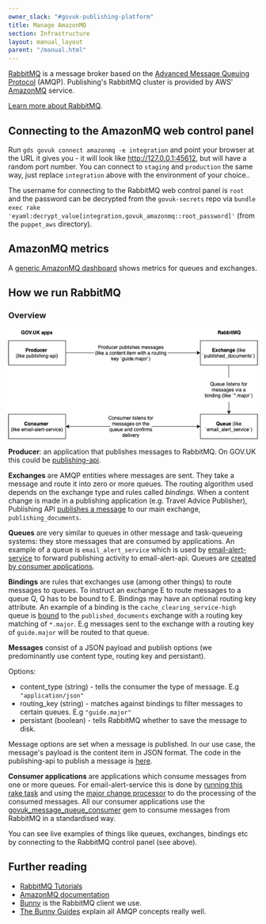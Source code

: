 ```yaml
---
owner_slack: "#govuk-publishing-platform"
title: Manage AmazonMQ
section: Infrastructure
layout: manual_layout
parent: "/manual.html"
---
```


[RabbitMQ][RabbitMQ] is a message broker based on the [Advanced Message Queuing
Protocol][AMQP] (AMQP). Publishing's RabbitMQ cluster is provided by AWS' [AmazonMQ][] service.

[Learn more about RabbitMQ][rabbitmq_tutorial].

## Connecting to the AmazonMQ web control panel

Run `gds govuk connect amazonmq -e integration` and point your
browser at the URL it gives you - it will look like <http://127.0.0.1:45612>, but will have a random port number. You can connect to `staging` and `production` the same way, just replace `integration` above with the environment of your choice..

The username for connecting to the RabbitMQ web control panel is `root` and the password
can be decrypted from the `govuk-secrets` repo via `bundle exec rake 'eyaml:decrypt_value[integration,govuk_amazonmq::root_password]'` (from the `puppet_aws` directory).

## AmazonMQ metrics

A [generic AmazonMQ dashboard][amazonmq-dashboard] shows metrics for queues and exchanges.

## How we run RabbitMQ

### Overview

![A graph showing the message flow](images/rabbitmq_graph.png)

**Producer**: an application that publishes messages to RabbitMQ. On GOV.UK this could
be [publishing-api](https://github.com/alphagov/publishing-api).

**Exchanges** are AMQP entities where messages are sent. They take a message
and route it into zero or more queues. The routing algorithm used depends on
the exchange type and rules called _bindings_.  When a content change is made
in a publishing application (e.g. Travel Advice Publisher), Publishing API
[publishes a message][publishing_api_publishes_message] to our main exchange,
`publishing_documents`.

**Queues** are very similar to queues in other message and task-queueing
systems: they store messages that are consumed by applications. An example of a
queue is `email_alert_service` which is used by
[email-alert-service][email-alert-service] to forward publishing activity to
email-alert-api. Queues are [created by consumer applications][create_queues].

**Bindings** are rules that exchanges use (among other things) to route
messages to queues. To instruct an exchange E to route messages to a queue Q, Q
has to be bound to E. Bindings may have an optional routing key attribute. An
example of a binding is the `cache_clearing_service-high` queue is
[bound][binding_config] to the `published_documents` exchange with a routing
key matching of `*.major`. E.g messages sent to the exchange with a routing key
of `guide.major` will be routed to that queue.

**Messages** consist of a JSON payload and publish options (we predominantly
use content type, routing key and persistant).

Options:

* content_type (string) - tells the consumer the type of message. E.g
  `"application/json"`
* routing_key (string) - matches against bindings to filter messages to certain
  queues. E.g `"guide.major"`
* persistant (boolean) - tells RabbitMQ whether to save the message to disk.

Message options are set when a message is published. In our use case, the
message's payload is the content item in JSON format. The code in the
publishing-api to publish a message is [here][publish_message_call].

**Consumer applications** are applications which consume messages from one or
more queues. For email-alert-service this is done by [running this rake
task][message_processors] and using the [major change
processor][major_message_processor] to do the processing of the consumed
messages. All our consumer applications use the
[govuk_message_queue_consumer][message_consumer] gem to consume messages from
RabbitMQ in a standardised way.

You can see live examples of things like queues, exchanges, bindings etc by
connecting to the RabbitMQ control panel (see above).

## Further reading

* [RabbitMQ Tutorials](https://www.rabbitmq.com/getstarted.html)
* [AmazonMQ documentation][AmazonMQ]
* [Bunny](https://github.com/ruby-amqp/bunny) is the RabbitMQ client we use.
* [The Bunny Guides](http://rubybunny.info/articles/guides.html) explain all
  AMQP concepts really well.

[rabbitmq_tutorial]: https://www.rabbitmq.com/tutorials/tutorial-one-ruby.html
[AmazonMQ]: https://aws.amazon.com/amazon-mq/
[RabbitMQ]: https://www.rabbitmq.com/
[AMQP]: https://www.rabbitmq.com/tutorials/amqp-concepts.html
[amazonmq-dashboard]: https://grafana.blue.production.govuk.digital/dashboard/file/amazonmq.json?refresh=10s&orgId=1
[rabbitmq_overview]: https://github.com/alphagov/govuk_message_queue_consumer#Nomenclature
[create_queues]: https://github.com/alphagov/email-alert-service/blob/f8485df2f0916285ade33a9cb1e4a7e73c2491ad/lib/tasks/message_queues.rake#L9
[publishing_api_publishes_message]: https://github.com/alphagov/publishing-api/blob/1d6bf06fcb74519b5c379f803ae1df65f93f74f7/lib/queue_publisher.rb#L26
[publish_message_call]: https://github.com/alphagov/publishing-api/blob/1d6bf06fcb74519b5c379f803ae1df65f93f74f7/lib/queue_publisher.rb#L73
[rabbit_config_rake]: https://github.com/alphagov/email-alert-service/blob/main/lib/tasks/message_queues.rake#L17
[rabbit_config_yml]: https://github.com/alphagov/email-alert-service/blob/f8485df2f0916285ade33a9cb1e4a7e73c2491ad/config/rabbitmq.yml
[message_processors]: https://github.com/alphagov/email-alert-service/blob/f8485df2f0916285ade33a9cb1e4a7e73c2491ad/lib/tasks/message_queues.rake#L21
[message_consumer]: https://github.com/alphagov/govuk_message_queue_consumer
[email-alert-service]: https://github.com/alphagov/email-alert-service
[major_message_processor]: https://github.com/alphagov/email-alert-service/blob/2ba8ecd982c2226158b528e5442b012639797d41/email_alert_service/models/major_change_message_processor.rb#L35P
[binding_config]: https://github.com/alphagov/govuk-puppet/blob/master/modules/govuk/manifests/apps/cache_clearing_service/rabbitmq.pp#L42-L48
